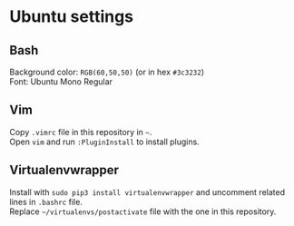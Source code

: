 # Ubuntu settings

## Bash
Background color: `RGB(60,50,50)` (or in hex `#3c3232`)  
Font: Ubuntu Mono Regular

## Vim
Copy `.vimrc` file in this repository in `~`.  
Open `vim` and run `:PluginInstall` to install plugins.

## Virtualenvwrapper
Install with `sudo pip3 install virtualenvwrapper` and uncomment related lines in `.bashrc` file.  
Replace `~/virtualenvs/postactivate` file with the one in this repository.
